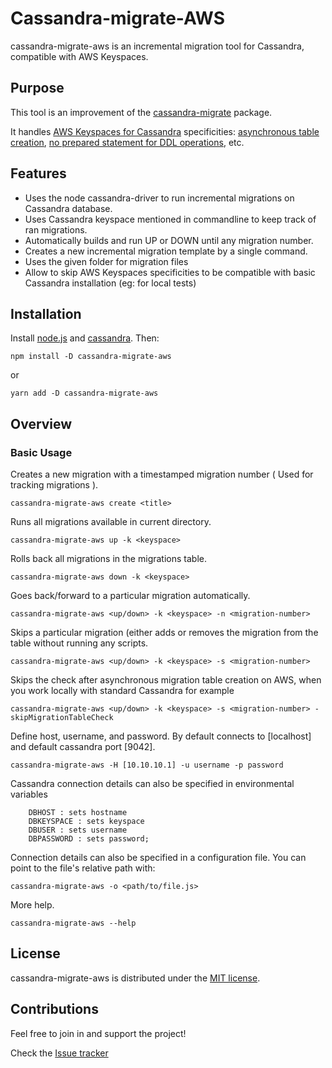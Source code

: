 # Cassandra-migrate-AWS

cassandra-migrate-aws is an incremental migration tool for Cassandra, compatible with AWS Keyspaces.

## Purpose
This tool is an improvement of the [cassandra-migrate](https://github.com/TimBailey-pnk/cassandra-migrate_orig) package.

It handles [AWS Keyspaces for Cassandra](https://aws.amazon.com/fr/keyspaces) specificities: [asynchronous table creation](https://docs.aws.amazon.com/keyspaces/latest/devguide/working-with-tables.html), [no prepared statement for DDL operations](https://docs.aws.amazon.com/keyspaces/latest/devguide/functional-differences.html), etc.

## Features
- Uses the node cassandra-driver to run incremental migrations on Cassandra database.
- Uses Cassandra keyspace mentioned in commandline to keep track of ran migrations.
- Automatically builds and run UP or DOWN until any migration number.
- Creates a new incremental migration template by a single command.
- Uses the given folder for migration files
- Allow to skip AWS Keyspaces specificities to be compatible with basic Cassandra installation (eg: for local tests)

## Installation

Install [node.js](http://nodejs.org/) and [cassandra](http://cassandra.apache.org/). Then:

```
npm install -D cassandra-migrate-aws
```
or
```
yarn add -D cassandra-migrate-aws
```

## Overview

### Basic Usage

Creates a new migration with a timestamped migration number ( Used for tracking migrations ).

```
cassandra-migrate-aws create <title>
```

Runs all migrations available in current directory.

```
cassandra-migrate-aws up -k <keyspace>
```

Rolls back all migrations in the migrations table.

```
cassandra-migrate-aws down -k <keyspace>
```

Goes back/forward to a particular migration automatically.

```
cassandra-migrate-aws <up/down> -k <keyspace> -n <migration-number>
```

Skips a particular migration (either adds or removes the migration from the table without running any scripts.

```
cassandra-migrate-aws <up/down> -k <keyspace> -s <migration-number>
```

Skips the check after asynchronous migration table creation on AWS, when you work locally with standard Cassandra for example
```
cassandra-migrate-aws <up/down> -k <keyspace> -s <migration-number> -skipMigrationTableCheck
```

Define host, username, and password. By default connects to [localhost] and default cassandra port [9042].

```
cassandra-migrate-aws -H [10.10.10.1] -u username -p password
```

Cassandra connection details can also be specified in environmental variables
```
    DBHOST : sets hostname
    DBKEYSPACE : sets keyspace
    DBUSER : sets username
    DBPASSWORD : sets password;
```

Connection details can also be specified in a configuration file. You can point to the file's relative path with:
```
cassandra-migrate-aws -o <path/to/file.js>
```

More help.

```
cassandra-migrate-aws --help
```

## License

cassandra-migrate-aws is distributed under the [MIT license](http://opensource.org/licenses/MIT).

## Contributions

Feel free to join in and support the project!

Check the [Issue tracker](https://github.com/thzubeli/cassandra-migrate-aws/issues)
